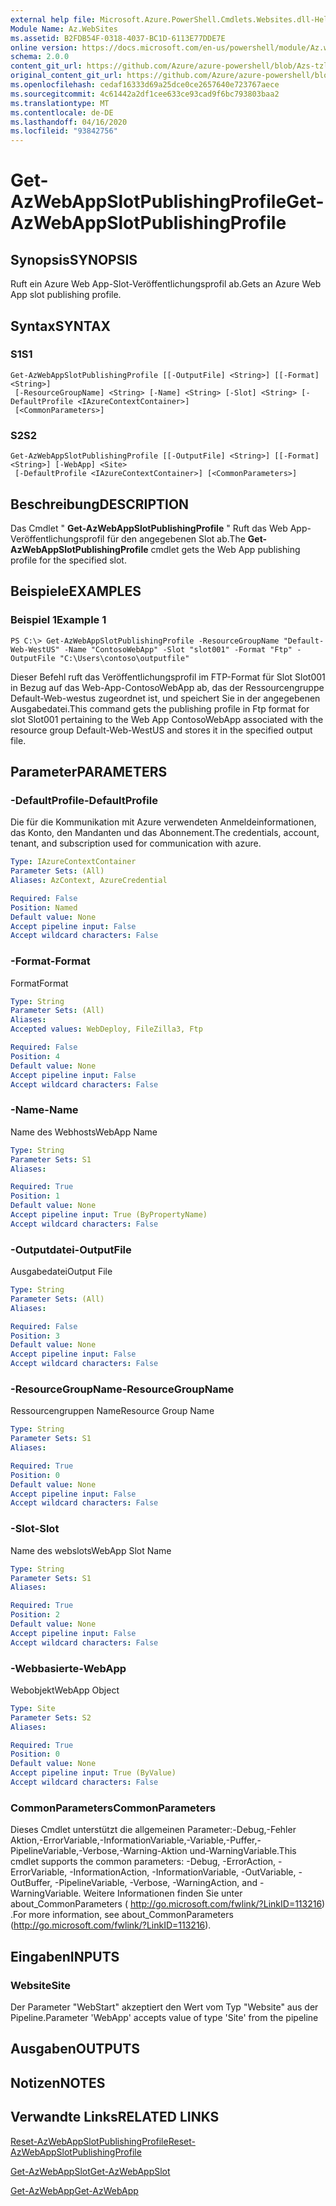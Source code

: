 ```yaml
---
external help file: Microsoft.Azure.PowerShell.Cmdlets.Websites.dll-Help.xml
Module Name: Az.WebSites
ms.assetid: B2FDB54F-0318-4037-BC1D-6113E77DDE7E
online version: https://docs.microsoft.com/en-us/powershell/module/Az.websites/get-Azwebappslotpublishingprofile
schema: 2.0.0
content_git_url: https://github.com/Azure/azure-powershell/blob/Azs-tzl/src/Websites/Websites/help/Get-AzWebAppSlotPublishingProfile.md
original_content_git_url: https://github.com/Azure/azure-powershell/blob/Azs-tzl/src/Websites/Websites/help/Get-AzWebAppSlotPublishingProfile.md
ms.openlocfilehash: cedaf16333d69a25dce0ce2657640e723767aece
ms.sourcegitcommit: 4c61442a2df1cee633ce93cad9f6bc793803baa2
ms.translationtype: MT
ms.contentlocale: de-DE
ms.lasthandoff: 04/16/2020
ms.locfileid: "93842756"
---
```

# <span data-ttu-id="7a5b0-101">Get-AzWebAppSlotPublishingProfile</span><span class="sxs-lookup"><span data-stu-id="7a5b0-101">Get-AzWebAppSlotPublishingProfile</span></span>

## <span data-ttu-id="7a5b0-102">Synopsis</span><span class="sxs-lookup"><span data-stu-id="7a5b0-102">SYNOPSIS</span></span>
<span data-ttu-id="7a5b0-103">Ruft ein Azure Web App-Slot-Veröffentlichungsprofil ab.</span><span class="sxs-lookup"><span data-stu-id="7a5b0-103">Gets an Azure Web App slot publishing profile.</span></span>

## <span data-ttu-id="7a5b0-104">Syntax</span><span class="sxs-lookup"><span data-stu-id="7a5b0-104">SYNTAX</span></span>

### <span data-ttu-id="7a5b0-105">S1</span><span class="sxs-lookup"><span data-stu-id="7a5b0-105">S1</span></span>
```
Get-AzWebAppSlotPublishingProfile [[-OutputFile] <String>] [[-Format] <String>]
 [-ResourceGroupName] <String> [-Name] <String> [-Slot] <String> [-DefaultProfile <IAzureContextContainer>]
 [<CommonParameters>]
```

### <span data-ttu-id="7a5b0-106">S2</span><span class="sxs-lookup"><span data-stu-id="7a5b0-106">S2</span></span>
```
Get-AzWebAppSlotPublishingProfile [[-OutputFile] <String>] [[-Format] <String>] [-WebApp] <Site>
 [-DefaultProfile <IAzureContextContainer>] [<CommonParameters>]
```

## <span data-ttu-id="7a5b0-107">Beschreibung</span><span class="sxs-lookup"><span data-stu-id="7a5b0-107">DESCRIPTION</span></span>
<span data-ttu-id="7a5b0-108">Das Cmdlet " **Get-AzWebAppSlotPublishingProfile** " Ruft das Web App-Veröffentlichungsprofil für den angegebenen Slot ab.</span><span class="sxs-lookup"><span data-stu-id="7a5b0-108">The **Get-AzWebAppSlotPublishingProfile** cmdlet gets the Web App publishing profile for the specified slot.</span></span>

## <span data-ttu-id="7a5b0-109">Beispiele</span><span class="sxs-lookup"><span data-stu-id="7a5b0-109">EXAMPLES</span></span>

### <span data-ttu-id="7a5b0-110">Beispiel 1</span><span class="sxs-lookup"><span data-stu-id="7a5b0-110">Example 1</span></span>
```
PS C:\> Get-AzWebAppSlotPublishingProfile -ResourceGroupName "Default-Web-WestUS" -Name "ContosoWebApp" -Slot "slot001" -Format "Ftp" -OutputFile "C:\Users\contoso\outputfile"
```

<span data-ttu-id="7a5b0-111">Dieser Befehl ruft das Veröffentlichungsprofil im FTP-Format für Slot Slot001 in Bezug auf das Web-App-ContosoWebApp ab, das der Ressourcengruppe Default-Web-westus zugeordnet ist, und speichert Sie in der angegebenen Ausgabedatei.</span><span class="sxs-lookup"><span data-stu-id="7a5b0-111">This command gets the publishing profile in Ftp format for slot Slot001 pertaining to the Web App ContosoWebApp associated with the resource group Default-Web-WestUS and stores it in the specified output file.</span></span>

## <span data-ttu-id="7a5b0-112">Parameter</span><span class="sxs-lookup"><span data-stu-id="7a5b0-112">PARAMETERS</span></span>

### <span data-ttu-id="7a5b0-113">-DefaultProfile</span><span class="sxs-lookup"><span data-stu-id="7a5b0-113">-DefaultProfile</span></span>
<span data-ttu-id="7a5b0-114">Die für die Kommunikation mit Azure verwendeten Anmeldeinformationen, das Konto, den Mandanten und das Abonnement.</span><span class="sxs-lookup"><span data-stu-id="7a5b0-114">The credentials, account, tenant, and subscription used for communication with azure.</span></span>

```yaml
Type: IAzureContextContainer
Parameter Sets: (All)
Aliases: AzContext, AzureCredential

Required: False
Position: Named
Default value: None
Accept pipeline input: False
Accept wildcard characters: False
```

### <span data-ttu-id="7a5b0-115">-Format</span><span class="sxs-lookup"><span data-stu-id="7a5b0-115">-Format</span></span>
<span data-ttu-id="7a5b0-116">Format</span><span class="sxs-lookup"><span data-stu-id="7a5b0-116">Format</span></span>

```yaml
Type: String
Parameter Sets: (All)
Aliases: 
Accepted values: WebDeploy, FileZilla3, Ftp

Required: False
Position: 4
Default value: None
Accept pipeline input: False
Accept wildcard characters: False
```

### <span data-ttu-id="7a5b0-117">-Name</span><span class="sxs-lookup"><span data-stu-id="7a5b0-117">-Name</span></span>
<span data-ttu-id="7a5b0-118">Name des Webhosts</span><span class="sxs-lookup"><span data-stu-id="7a5b0-118">WebApp Name</span></span>

```yaml
Type: String
Parameter Sets: S1
Aliases: 

Required: True
Position: 1
Default value: None
Accept pipeline input: True (ByPropertyName)
Accept wildcard characters: False
```

### <span data-ttu-id="7a5b0-119">-Outputdatei</span><span class="sxs-lookup"><span data-stu-id="7a5b0-119">-OutputFile</span></span>
<span data-ttu-id="7a5b0-120">Ausgabedatei</span><span class="sxs-lookup"><span data-stu-id="7a5b0-120">Output File</span></span>

```yaml
Type: String
Parameter Sets: (All)
Aliases: 

Required: False
Position: 3
Default value: None
Accept pipeline input: False
Accept wildcard characters: False
```

### <span data-ttu-id="7a5b0-121">-ResourceGroupName</span><span class="sxs-lookup"><span data-stu-id="7a5b0-121">-ResourceGroupName</span></span>
<span data-ttu-id="7a5b0-122">Ressourcengruppen Name</span><span class="sxs-lookup"><span data-stu-id="7a5b0-122">Resource Group Name</span></span>

```yaml
Type: String
Parameter Sets: S1
Aliases: 

Required: True
Position: 0
Default value: None
Accept pipeline input: False
Accept wildcard characters: False
```

### <span data-ttu-id="7a5b0-123">-Slot</span><span class="sxs-lookup"><span data-stu-id="7a5b0-123">-Slot</span></span>
<span data-ttu-id="7a5b0-124">Name des webslots</span><span class="sxs-lookup"><span data-stu-id="7a5b0-124">WebApp Slot Name</span></span>

```yaml
Type: String
Parameter Sets: S1
Aliases: 

Required: True
Position: 2
Default value: None
Accept pipeline input: False
Accept wildcard characters: False
```

### <span data-ttu-id="7a5b0-125">-Webbasierte</span><span class="sxs-lookup"><span data-stu-id="7a5b0-125">-WebApp</span></span>
<span data-ttu-id="7a5b0-126">Webobjekt</span><span class="sxs-lookup"><span data-stu-id="7a5b0-126">WebApp Object</span></span>

```yaml
Type: Site
Parameter Sets: S2
Aliases: 

Required: True
Position: 0
Default value: None
Accept pipeline input: True (ByValue)
Accept wildcard characters: False
```

### <span data-ttu-id="7a5b0-127">CommonParameters</span><span class="sxs-lookup"><span data-stu-id="7a5b0-127">CommonParameters</span></span>
<span data-ttu-id="7a5b0-128">Dieses Cmdlet unterstützt die allgemeinen Parameter:-Debug,-Fehler Aktion,-ErrorVariable,-InformationVariable,-Variable,-Puffer,-PipelineVariable,-Verbose,-Warning-Aktion und-WarningVariable.</span><span class="sxs-lookup"><span data-stu-id="7a5b0-128">This cmdlet supports the common parameters: -Debug, -ErrorAction, -ErrorVariable, -InformationAction, -InformationVariable, -OutVariable, -OutBuffer, -PipelineVariable, -Verbose, -WarningAction, and -WarningVariable.</span></span> <span data-ttu-id="7a5b0-129">Weitere Informationen finden Sie unter about_CommonParameters ( http://go.microsoft.com/fwlink/?LinkID=113216) .</span><span class="sxs-lookup"><span data-stu-id="7a5b0-129">For more information, see about_CommonParameters (http://go.microsoft.com/fwlink/?LinkID=113216).</span></span>

## <span data-ttu-id="7a5b0-130">Eingaben</span><span class="sxs-lookup"><span data-stu-id="7a5b0-130">INPUTS</span></span>

### <span data-ttu-id="7a5b0-131">Website</span><span class="sxs-lookup"><span data-stu-id="7a5b0-131">Site</span></span>
<span data-ttu-id="7a5b0-132">Der Parameter "WebStart" akzeptiert den Wert vom Typ "Website" aus der Pipeline.</span><span class="sxs-lookup"><span data-stu-id="7a5b0-132">Parameter 'WebApp' accepts value of type 'Site' from the pipeline</span></span>

## <span data-ttu-id="7a5b0-133">Ausgaben</span><span class="sxs-lookup"><span data-stu-id="7a5b0-133">OUTPUTS</span></span>

## <span data-ttu-id="7a5b0-134">Notizen</span><span class="sxs-lookup"><span data-stu-id="7a5b0-134">NOTES</span></span>

## <span data-ttu-id="7a5b0-135">Verwandte Links</span><span class="sxs-lookup"><span data-stu-id="7a5b0-135">RELATED LINKS</span></span>

[<span data-ttu-id="7a5b0-136">Reset-AzWebAppSlotPublishingProfile</span><span class="sxs-lookup"><span data-stu-id="7a5b0-136">Reset-AzWebAppSlotPublishingProfile</span></span>](./Reset-AzWebAppSlotPublishingProfile.md)

[<span data-ttu-id="7a5b0-137">Get-AzWebAppSlot</span><span class="sxs-lookup"><span data-stu-id="7a5b0-137">Get-AzWebAppSlot</span></span>](./Get-AzWebAppSlot.md)

[<span data-ttu-id="7a5b0-138">Get-AzWebApp</span><span class="sxs-lookup"><span data-stu-id="7a5b0-138">Get-AzWebApp</span></span>](./Get-AzWebApp.md)
